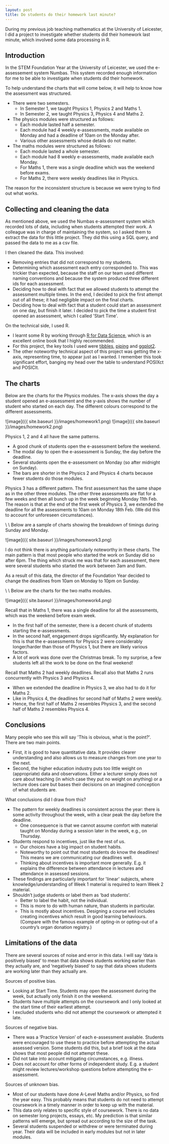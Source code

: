 ```yaml
---
layout: post
title: Do students do their homework last minute?
---
```


During my previous job teaching mathematics at the University of Leicester, I did a project to investigate whether students did their homework last minute, which involved some data processing in R. 



## Introduction
In the STEM Foundation Year at the University of Leicester, we used the e-assessement system Numbas. This system recorded enough information for me to be able to investigate when students did their homework.

To help understand the charts that will come below, it will help to know how the assessment was structured.

* There were two semesters.
	* In Semester 1, we taught Physics 1, Physics 2 and Maths 1.
	* In Semester 2, we taught Physics 3, Physics 4 and Maths 2.
* The physics modules were structured as follows:
	* Each module lasted half a semester.
	* Each module had 4 weekly e-assessments, made available on Monday and had a deadline of 10am on the Monday after.
	* Various other assessments whose details do not matter.
* The maths modules were structured as follows:
	* Each module lasted a whole semester.
	* Each module had 8 weekly e-assessments, made available each Monday.
	* For Maths 1, there was a single deadline which was the weekend before exams.
	* For Maths 2, there were weekly deadlines like in Physics.

The reason for the inconsistent structure is because we were trying to find out what works.


## Collecting and cleaning the data
As mentioned above, we used the Numbas e-assessment system which recorded lots of data, including when students attempted their work.  A colleague was in charge of maintaining the system, so I asked them to extract the data for this little project. They did this using a SQL query, and passed the data to me as a csv file.

I then cleaned the data. This involved:
* Removing entries that did not correspond to my students.
* Determining which assessment each entry corresponded to. This was trickier than expected, because the staff on our team used different naming conventions and because the system produced three different ids for each assessment.
* Deciding how to deal with fact that we allowed students to attempt the assessment multiple times. In the end, I decided to pick the first attempt out of all these; it had negligible impact on the final charts.
* Deciding how to deal with fact that a student could start an assessment on one day, but finish it later. I decided to pick the time a student first opened an assessment, which I called 'Start Time'.

On the technical side, I used R.
* I learnt some R by working through [R for Data Science](https://r4ds.had.co.nz/), which is an excellent online book that I highly recommended.
* For this project, the key tools I used were [tibbles](https://r4ds.had.co.nz/tibbles.html), [piping](https://r4ds.had.co.nz/pipes.html) and [ggplot2](https://ggplot2.tidyverse.org/).
* The other noteworthy technical aspect of this project was getting the x-axis, representing time, to appear just as I wanted. I remember this took significant effort, banging my head over the table to understand POSIXct and POSIClt.



## The charts
Below are the charts for the Physics modules. The x-axis shows the day a student opened an e-assessment and the y-axis shows the number of student who started on each day. The different colours correspond to the different assessments.

![image]({{ site.baseurl }}/images/homework1.png)
![image]({{ site.baseurl }}/images/homework2.png)

Physics 1, 2 and 4 all have the same patterns.
* A good chunk of students open the e-assessment before the weekend.
* The modal day to open the e-assessment is Sunday, the day before the deadline.
* Several students open the e-assessment on Monday (so after midnight on Sunday).
* The bars are shorter in the Physics 2 and Physics 4 charts because fewer students do those modules.

Physics 3 has a different pattern. The first assessment has the same shape as in the other three modules. The other three assessments are flat for a few weeks and then all bunch up in the week beginning Monday 11th Feb. The reason is that at the end of the first week of Physics 3, we extended the deadline for all the assessments to 10am on Monday 18th Feb. (We did this to account for unforeseen circumstances).

\\
\\
Below are a sample of charts showing the breakdown of timings during Sunday and Monday.

![image]({{ site.baseurl }}/images/homework3.png)

I do not think there is anything particularly noteworthy in these charts. The main pattern is that most people who started the work on Sunday did so after 6pm. The thing which struck me was that for each assessment, there were several students who started the work between 3am and 9am.

As a result of this data, the director of the Foundation Year decided to change the deadlines from 10am on Monday to 10pm on Sunday.

\\
\\
Below are the charts for the two maths modules.

![image]({{ site.baseurl }}/images/homework4.png)

Recall that in Maths 1, there was a single deadline for all the assessments, which was the weekend before exam week.
* In the first half of the semester, there is a decent chunk of students starting the e-assessments.
* In the second half, engagement drops significantly. My explanation for this is that the e-assessments for Physics 2 were considerably longer/harder than those of Physics 1, but there are likely various factors.
* A lot of work was done over the Christmas break. To my surprise, a few students left all the work to be done on the final weekend!

Recall that Maths 2 had weekly deadlines. Recall also that Maths 2 runs concurrently with Physics 3 and Physics 4.
* When we extended the deadline in Physics 3, we also had to do it for Maths 2.
* Like in Physics 4, the deadlines for second half of Maths 2 were weekly.
* Hence, the first half of Maths 2 resembles Physics 3, and the second half of Maths 2 resembles Physics 4.



## Conclusions
Many people who see this will say 'This is obvious, what is the point?'.  There are two main points.
* First, it is good to have quantitative data. It provides clearer understanding and also allows us to measure changes from one year to the next.
* Second, the higher education industry puts too little weight on (appropriate) data and observations. Either a lecturer simply does not care about teaching (in which case they put no weight on anything) or a lecture does care but bases their decisions on an imagined conception of what students are.

What conclusions did I draw from this?

* The pattern for weekly deadlines is consistent across the year: there is some activity throughout the week, with a clear peak the day before the deadline.
	* One consequence is that we cannot assume comfort with material taught on Monday during a session later in the week, e.g., on Thursday.
* Students respond to incentives, just like the rest of us.
	* Our choices have a big impact on student habits.
	* Noteworthy to point out that most students do know the deadlines! This means we are communicating our deadlines well.
	* Thinking about incentives is important more generally. E.g. it explains the difference between attendance in lectures and attendance in assessed sessions.
* These findings are particularly important for 'linear' subjects, where knowledge/understanding of Week 1 material is required to learn Week 2 material.
* Shouldn’t judge students or label them as ‘bad students’.
	* Better to label the habit, not the individual.
	* This is more to do with human nature, than students in particular.
	* This is mostly about incentives. Designing a course well includes creating incentives which result in good learning behaviours. (Compare with the famous example of opting-in or opting-out of a country’s organ donation registry.)



## Limitations of the data
There are several sources of noise and error in this data. I will say ‘data is positively biased’ to mean that data shows students working earlier than they actually are, and ‘negatively biased’ to say that data shows students are working later than they actually are.

Sources of positive bias.
* Looking at Start Time. Students may open the assessment during the week,
but actually only finish it on the weekend.
* Students have multiple attempts on the coursework and I only looked at the start time of their earliest attempt.
* I excluded students who did not attempt the coursework or attempted it late.

Sources of negative bias.
* There was a ‘Practice Version’ of each e-assessment available. Students were encouraged to use these to practice before attempting the actual assessed version. Some students did this, but a brief look at the data shows that most people did not attempt these.
* Did not take into account mitigating circumstances, e.g. illness.
* Does not account for other forms of independent study. E.g. a student might review lectures/workshop questions before attempting the e-assessment.

Sources of unknown bias.
* Most of our students have done A-Level Maths and/or Physics, so find the year easy. This probably means that students do not need to attempt coursework in a timely manner in order to keep up with the material.
* This data only relates to specific style of coursework. There is no data on semester long projects, essays, etc. My prediction is that similar patterns will emerge, but spread out according to the size of the task.
* Several students suspended or withdrew or were terminated during year. Their data will be included in early modules but not in later modules.

